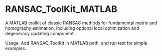 # RANSAC_ToolKit_MATLAB
A MATLAB toolkit of classic RANSAC methods for fundamental matrix and homography estimation, including optional local optimization and degeneracy updating component.

Usage: Add RANSAC_ToolKit in MATLAB path, and run test for simple examples.
